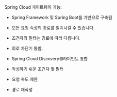 
Spring Cloud 게이트웨이 기능:

- Spring Framework 및 Spring Boot를 기반으로 구축됨
    
- 모든 요청 속성의 경로를 일치시킬 수 있습니다.
    
- 조건자와 필터는 경로에 따라 다릅니다.
    
- 회로 차단기 통합.
    
- Spring Cloud Discovery클라이언트 통합
    
- 작성하기 쉬운 조건자 및 필터
    
- 요청 속도 제한
    
- 경로 재작성